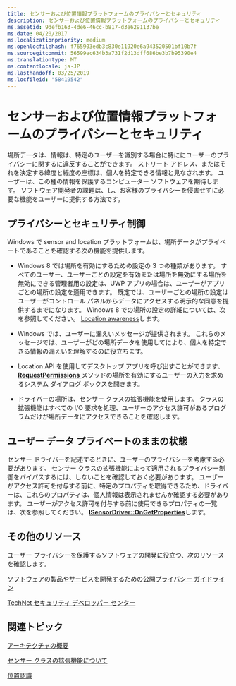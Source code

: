 ```yaml
---
title: センサーおよび位置情報プラットフォームのプライバシーとセキュリティ
description: センサーおよび位置情報プラットフォームのプライバシーとセキュリティ
ms.assetid: 9defb163-4de6-46cc-b817-d3e6291137be
ms.date: 04/20/2017
ms.localizationpriority: medium
ms.openlocfilehash: f765903edb3c830e11920e6a943520501bf10b7f
ms.sourcegitcommit: 56599ec634b3a731f2d13dff686be3b7b95390e4
ms.translationtype: MT
ms.contentlocale: ja-JP
ms.lasthandoff: 03/25/2019
ms.locfileid: "58419542"
---
```

# <a name="privacy-and-security-in-the-sensor-and-location-platform"></a>センサーおよび位置情報プラットフォームのプライバシーとセキュリティ

場所データは、情報は、特定のユーザーを識別する場合に特ににユーザーのプライバシーに関するに違反することができます。 ストリート アドレス、またはそれを決定する緯度と経度の座標は、個人を特定できる情報と見なされます。 ユーザーは、この種の情報を保護するコンピューター ソフトウェアを期待します。 ソフトウェア開発者の課題は、し、お客様のプライバシーを侵害せずに必要な機能をユーザーに提供する方法です。

## <a name="privacy-and-security-controls"></a>プライバシーとセキュリティ制御

Windows で sensor and location プラットフォームは、場所データがプライベートであることを確認する次の機能を提供します。

- Windows 8 では場所を有効にするための設定の 3 つの種類があります。 すべてのユーザー、ユーザーごとの設定を有効または場所を無効にする場所を無効にできる管理者用の設定は、UWP アプリの場合は、ユーザーがアプリごとの場所の設定を適用できます。 既定では、ユーザーごとの場所の設定はユーザーがコントロール パネルからデータにアクセスする明示的な同意を提供するまでになります。 Windows 8 での場所の設定の詳細については、次を参照してください。 [Location awareness](https://msdn.microsoft.com/library/windows/apps/br225603)します。

- Windows では、ユーザーに漏えいメッセージが提供されます。 これらのメッセージでは、ユーザーがどの場所データを使用してにより、個人を特定できる情報の漏えいを理解するのに役立ちます。

- Location API を使用してデスクトップ アプリを呼び出すことができます、 [ **RequestPermissions** ](https://msdn.microsoft.com/library/windows/desktop/dd317635)メソッドの場所を有効にするユーザーの入力を求めるシステム ダイアログ ボックスを開きます。

- ドライバーの場所は、センサー クラスの拡張機能を使用します。 クラスの拡張機能はすべての I/O 要求を処理、ユーザーのアクセス許可があるプログラムだけが場所データにアクセスできることを確認します。

## <a name="keeping-user-data-private"></a>ユーザー データ プライベートのままの状態

センサー ドライバーを記述するときに、ユーザーのプライバシーを考慮する必要があります。 センサー クラスの拡張機能によって適用されるプライバシー制御をバイパスするには、しないことを確認しておく必要があります。 ユーザーがアクセス許可を付与する前に、特定のプロパティを取得できるため、ドライバーは、これらのプロパティは、個人情報は表示されませんか確認する必要があります。 ユーザーがアクセス許可を付与する前に使用できるプロパティの一覧は、次を参照してください。 [ **ISensorDriver::OnGetProperties**](https://msdn.microsoft.com/library/windows/hardware/ff545610)します。

## <a name="additional-resources"></a>その他のリソース

ユーザー プライバシーを保護するソフトウェアの開発に役立つ、次のリソースを確認します。

[ソフトウェアの製品やサービスを開発するための公開プライバシー ガイドライン](https://go.microsoft.com/fwlink/p/?linkid=2085300)

[TechNet セキュリティ デベロッパー センター](https://go.microsoft.com/fwlink/p/?linkid=237150)

## <a name="related-topics"></a>関連トピック

[アーキテクチャの概要](https://msdn.microsoft.com/library/windows/hardware/ff545400)  

[センサー クラスの拡張機能について](https://msdn.microsoft.com/library/windows/hardware/ff545398)  

[位置認識](https://msdn.microsoft.com/library/windows/apps/br225603)  
